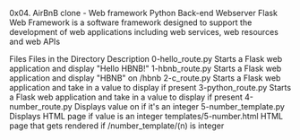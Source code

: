 0x04. AirBnB clone - Web framework
Python Back-end Webserver Flask Web Framework is a software framework designed to support the development of web applications including web services, web resources and web APIs

Files
Files in the Directory	Description
0-hello_route.py	Starts a Flask web application and display "Hello HBNB!"
1-hbnb_route.py	Starts a Flask web application and display "HBNB" on /hbnb
2-c_route.py	Starts a Flask web application and take in a value to display if present
3-python_route.py	Starts a Flask web application and take in a value to display if present
4-number_route.py	Displays value on if it's an integer
5-number_template.py	Displays HTML page if value is an integer
templates/5-number.html	HTML page that gets rendered if /number_template/(n) is integer
